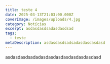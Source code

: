 ```yaml
---
title: teste 4
date: 2025-03-13T21:03:00.000Z
coverImage: /images/uploads/4.jpg
category: Notícias
excerpt: asdasdasdsadasdasdsad
tags:
  - teste
metaDescription: asdasdasdsadsadasdasdasdasd
---
```

asdasdasdsadadasdasdasdasdasdasdasdasd
